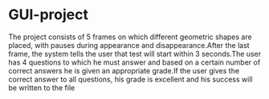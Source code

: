 # GUI-project
The project consists of 5 frames on which different geometric shapes are placed, with pauses during appearance and disappearance.After the last frame, the system tells the user that test will start within 3 seconds.The user has 4 questions to which he must answer and based on a certain number of correct answers he is given an appropriate grade.If the user gives the correct answer to all questions, his grade is excellent and his success will be written to the file
